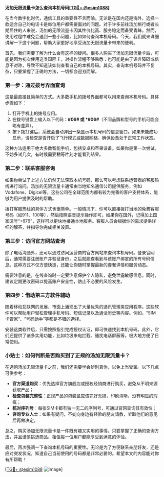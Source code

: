 **汤加无限流量卡怎么查询本机号码[[TG💪+ @esim1088](https://t.me/s/esim1088)]**

在当今数字化时代，通信工具的重要性不言而喻。无论是在国内还是海外，选择一款适合自己的电话卡是每位用户都需要面对的问题。对于许多前往汤加旅行或者长期居住的人来说，汤加的无限流量卡因其性价比高、服务稳定而备受青睐。然而，使用过程中难免会遇到一些小问题，比如如何查询本机号码。今天，我们就来详细讲解一下这个问题，帮助大家更好地享受汤加无限流量卡带来的便利。

首先，我们需要了解为什么会有这样的疑问。很多人购买了汤加无限流量卡后，可能是因为初次使用这类国际卡，对操作流程不够熟悉；也可能是由于语言障碍或信息不对称，导致不知道该如何查看自己的本机号码。其实，查询本机号码并不复杂，只要掌握了正确的方法，一切都会迎刃而解。

### **第一步：通过拨号界面查询**
这是最直接且简单的方式。大多数手机的拨号界面都可以用来查询本机号码。具体步骤如下：
1. 打开手机上的拨号应用。
2. 在拨号键盘上输入以下代码：**#06# 或 *#06#**（不同品牌和型号的手机可能会略有差异）。
3. 按下拨打键后，系统会自动弹出一条显示本机号码的信息窗口。如果未能成功显示，请检查是否开启了飞行模式或数据网络，确保设备处于正常工作状态。

这种方法适用于绝大多数智能手机，包括安卓和苹果设备。如果你是第一次尝试，不妨多试几次，有时候需要稍等片刻才能看到结果。

### **第二步：联系客服咨询**
如果你尝试了上述方法仍然无法获取本机号码，那么可以考虑联系运营商的客服热线进行询问。汤加的无限流量卡通常由当地知名通信公司提供服务，例如Vodafone、Digicel等。这些公司在全球范围内都有较为完善的客户支持体系，能够为用户提供及时的帮助。

拨打客服热线的具体方式也很简单。一般情况下，你可以直接拨打当地的免费客服号码（如911、100等），然后按照语音提示操作即可。如果你在国外，记得加上国家区号“+676”，这样可以更快地接通本地服务。客服人员会根据你的需求提供详细的解答，并指导你完成相关设置。

### **第三步：访问官方网站查询**
除了电话沟通外，还可以通过访问运营商的官方网站来查询本机号码。登录官网后，通常需要注册账户并验证身份，之后就能查看到与该账户绑定的所有号码信息。这种方式不仅方便快捷，还能让你随时掌握最新的套餐详情和服务动态。

需要注意的是，在线查询时一定要注意保护个人隐私，避免泄露敏感信息。同时，建议定期更改密码以提高账户安全性，防止不必要的风险发生。

### **第四步：借助第三方软件辅助**
随着移动互联网的发展，市面上涌现出了大量优秀的通讯管理类应用程序。这些软件可以帮助用户轻松管理手机号码、短信记录以及通话历史等内容。例如，“SIM卡管家”、“号码助手”等都是不错的选择。

安装这类软件后，只需按照指引完成授权认证，即可快速找到本机号码。此外，它们还提供了诸多实用功能，比如垃圾来电拦截、骚扰电话屏蔽等，极大地方便了日常使用。

### **小贴士：如何判断是否购买到了正规的汤加无限流量卡？**
在选购汤加无限流量卡之前，我们还需要学会辨别真伪，以免上当受骗。以下几点可供参考：
- **官方渠道购买**：优先选择官方旗舰店或授权经销商进行购买，避免从不明来源获取产品；
- **检查包装完整性**：正规产品的包装盒应该完好无损，印刷清晰，没有明显的瑕疵；
- **核对序列号**：每张SIM卡都有独一无二的序列号，可通过官网查询其有效性；
- **咨询专业人士**：如果有疑问，不妨向身边有经验的朋友请教，听取他们的意见后再做决定。

总之，购买汤加无限流量卡是一件既有趣又实用的事情。只要掌握了正确的查询方法，并且谨慎挑选商品，相信每一位用户都能享受到满意的体验。

最后，再次强调一下查询本机号码的重要性。无论是为了方便联系亲朋好友，还是应对突发状况，知道自己当前使用的号码都是非常必要的。希望本文的内容能对你有所帮助！

[[TG💪+ @esim1088](https://t.me/s/esim1088) ![Image](https://i.postimg.cc/4NQfJmqS/Snipaste-2025-05-13-00-14-12.png)]